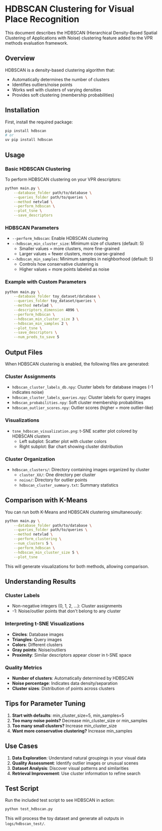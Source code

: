 # HDBSCAN Clustering for Visual Place Recognition

This document describes the HDBSCAN (Hierarchical Density-Based Spatial Clustering of Applications with Noise) clustering feature added to the VPR methods evaluation framework.

## Overview

HDBSCAN is a density-based clustering algorithm that:
- Automatically determines the number of clusters
- Identifies outliers/noise points
- Works well with clusters of varying densities
- Provides soft clustering (membership probabilities)

## Installation

First, install the required package:

```bash
pip install hdbscan
# or
uv pip install hdbscan
```

## Usage

### Basic HDBSCAN Clustering

To perform HDBSCAN clustering on your VPR descriptors:

```bash
python main.py \
    --database_folder path/to/database \
    --queries_folder path/to/queries \
    --method netvlad \
    --perform_hdbscan \
    --plot_tsne \
    --save_descriptors
```

### HDBSCAN Parameters

- `--perform_hdbscan`: Enable HDBSCAN clustering
- `--hdbscan_min_cluster_size`: Minimum size of clusters (default: 5)
  - Smaller values = more clusters, more fine-grained
  - Larger values = fewer clusters, more coarse-grained
- `--hdbscan_min_samples`: Minimum samples in neighborhood (default: 5)
  - Controls how conservative clustering is
  - Higher values = more points labeled as noise

### Example with Custom Parameters

```bash
python main.py \
    --database_folder toy_dataset/database \
    --queries_folder toy_dataset/queries \
    --method netvlad \
    --descriptors_dimension 4096 \
    --perform_hdbscan \
    --hdbscan_min_cluster_size 3 \
    --hdbscan_min_samples 2 \
    --plot_tsne \
    --save_descriptors \
    --num_preds_to_save 5
```

## Output Files

When HDBSCAN clustering is enabled, the following files are generated:

### Cluster Assignments
- `hdbscan_cluster_labels_db.npy`: Cluster labels for database images (-1 indicates noise)
- `hdbscan_cluster_labels_queries.npy`: Cluster labels for query images
- `hdbscan_probabilities.npy`: Soft cluster membership probabilities
- `hdbscan_outlier_scores.npy`: Outlier scores (higher = more outlier-like)

### Visualizations
- `tsne_hdbscan_visualization.png`: t-SNE scatter plot colored by HDBSCAN clusters
  - Left subplot: Scatter plot with cluster colors
  - Right subplot: Bar chart showing cluster distribution

### Cluster Organization
- `hdbscan_clusters/`: Directory containing images organized by cluster
  - `cluster_XX/`: One directory per cluster
  - `noise/`: Directory for outlier points
  - `hdbscan_cluster_summary.txt`: Summary statistics

## Comparison with K-Means

You can run both K-Means and HDBSCAN clustering simultaneously:

```bash
python main.py \
    --database_folder path/to/database \
    --queries_folder path/to/queries \
    --method netvlad \
    --perform_clustering \
    --num_clusters 5 \
    --perform_hdbscan \
    --hdbscan_min_cluster_size 5 \
    --plot_tsne
```

This will generate visualizations for both methods, allowing comparison.

## Understanding Results

### Cluster Labels
- Non-negative integers (0, 1, 2, ...): Cluster assignments
- -1: Noise/outlier points that don't belong to any cluster

### Interpreting t-SNE Visualizations
- **Circles**: Database images
- **Triangles**: Query images
- **Colors**: Different clusters
- **Gray points**: Noise/outliers
- **Proximity**: Similar descriptors appear closer in t-SNE space

### Quality Metrics
- **Number of clusters**: Automatically determined by HDBSCAN
- **Noise percentage**: Indicates data density/separation
- **Cluster sizes**: Distribution of points across clusters

## Tips for Parameter Tuning

1. **Start with defaults**: min_cluster_size=5, min_samples=5
2. **Too many noise points?** Decrease min_cluster_size or min_samples
3. **Too many small clusters?** Increase min_cluster_size
4. **Want more conservative clustering?** Increase min_samples

## Use Cases

1. **Data Exploration**: Understand natural groupings in your visual data
2. **Quality Assessment**: Identify outlier images or unusual scenes
3. **Dataset Analysis**: Discover visual patterns and similarities
4. **Retrieval Improvement**: Use cluster information to refine search

## Test Script

Run the included test script to see HDBSCAN in action:

```bash
python test_hdbscan.py
```

This will process the toy dataset and generate all outputs in `logs/hdbscan_test/`. 